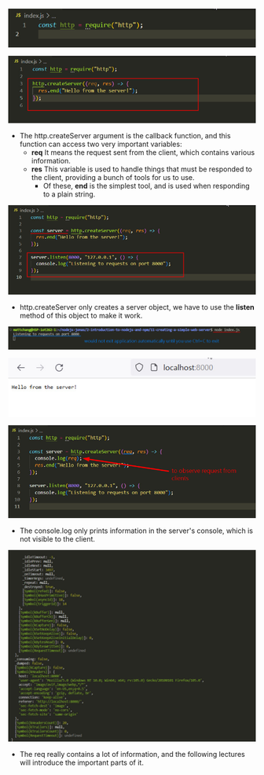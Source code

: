 ![Alt import build-in module http ](pic/bandicam%202022-09-27%2009-02-45-740.jpg)

![Alt http.createServer ](pic/bandicam%202022-09-27%2009-04-17-652.jpg)

- The http.createServer argument is the callback function, and this function can access two very important variables:
  - **req** It means the request sent from the client, which contains various information.
  - **res** This variable is used to handle things that must be responded to the client, providing a bunch of tools for us to use.
    - Of these, **end** is the simplest tool, and is used when responding to a plain string.

![Alt server.listen ](pic/bandicam%202022-09-27%2009-06-39-350.jpg)

- http.createServer only creates a server object, we have to use the **listen** method of this object to make it work.

![Alt node run server ](pic/bandicam%202022-09-27%2009-08-27-377.jpg)

![Alt send request from the browser ](pic/bandicam%202022-09-27%2009-08-50-533.jpg)

![Alt observe request ](pic/bandicam%202022-09-27%2009-10-07-917.jpg)

- The console.log only prints information in the server's console, which is not visible to the client.

![Alt content of request ](pic/bandicam%202022-09-27%2009-10-36-789.jpg)

- The req really contains a lot of information, and the following lectures will introduce the important parts of it.
